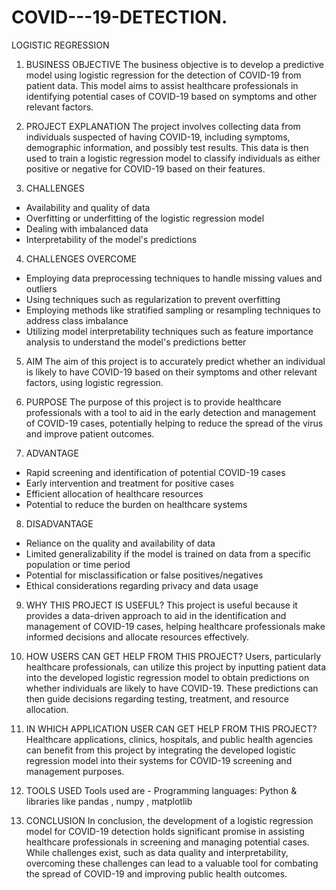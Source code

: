 # COVID---19-DETECTION.
LOGISTIC REGRESSION

1. BUSINESS OBJECTIVE
The business objective is to develop a predictive model using logistic regression for the detection of COVID-19 from patient data. This model aims to assist healthcare professionals in identifying potential cases of COVID-19 based on symptoms and other relevant factors.

2. PROJECT EXPLANATION
The project involves collecting data from individuals suspected of having COVID-19, including symptoms, demographic information, and possibly test results. This data is then used to train a logistic regression model to classify individuals as either positive or negative for COVID-19 based on their features.

3. CHALLENGES
- Availability and quality of data
- Overfitting or underfitting of the logistic regression model
- Dealing with imbalanced data
- Interpretability of the model's predictions

4. CHALLENGES OVERCOME
- Employing data preprocessing techniques to handle missing values and outliers
- Using techniques such as regularization to prevent overfitting
- Employing methods like stratified sampling or resampling techniques to address class imbalance
- Utilizing model interpretability techniques such as feature importance analysis to understand the model's predictions better

5. AIM
The aim of this project is to accurately predict whether an individual is likely to have COVID-19 based on their symptoms and other relevant factors, using logistic regression.

6. PURPOSE
The purpose of this project is to provide healthcare professionals with a tool to aid in the early detection and management of COVID-19 cases, potentially helping to reduce the spread of the virus and improve patient outcomes.

7. ADVANTAGE
- Rapid screening and identification of potential COVID-19 cases
- Early intervention and treatment for positive cases
- Efficient allocation of healthcare resources
- Potential to reduce the burden on healthcare systems

8. DISADVANTAGE
- Reliance on the quality and availability of data
- Limited generalizability if the model is trained on data from a specific population or time period
- Potential for misclassification or false positives/negatives
- Ethical considerations regarding privacy and data usage

9. WHY THIS PROJECT IS USEFUL?
This project is useful because it provides a data-driven approach to aid in the identification and management of COVID-19 cases, helping healthcare professionals make informed decisions and allocate resources effectively.

10. HOW USERS CAN GET HELP FROM THIS PROJECT?
Users, particularly healthcare professionals, can utilize this project by inputting patient data into the developed logistic regression model to obtain predictions on whether individuals are likely to have COVID-19. These predictions can then guide decisions regarding testing, treatment, and resource allocation.

11. IN WHICH APPLICATION USER CAN GET HELP FROM THIS PROJECT?
Healthcare applications, clinics, hospitals, and public health agencies can benefit from this project by integrating the developed logistic regression model into their systems for COVID-19 screening and management purposes.

12. TOOLS USED
Tools used are     - Programming languages: Python & libraries like pandas , numpy , matplotlib 
13. CONCLUSION
In conclusion, the development of a logistic regression model for COVID-19 detection holds significant promise in assisting healthcare professionals in screening and managing potential cases. While challenges exist, such as data quality and interpretability, overcoming these challenges can lead to a valuable tool for combating the spread of COVID-19 and improving public health outcomes.

